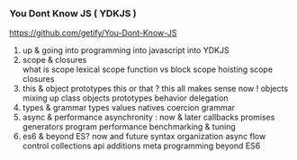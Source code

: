 ### You Dont Know JS ( YDKJS )
https://github.com/getify/You-Dont-Know-JS  

1. up & going
  into programming
  into javascript
  into YDKJS
2. scope & closures  
  what is scope
  lexical scope
  function vs block scope
  hoisting
  scope closures
3. this & object prototypes
  this or that ?
  this all makes sense now !
  objects
  mixing up class objects
  prototypes
  behavior delegation
4. types & grammar
  types
  values
  natives
  coercion
  grammar
5. async & performance
  asynchronity : now & later
  callbacks
  promises
  generators
  program performance
  benchmarking & tuning
6. es6 & beyond
  ES? now and future
  syntax
  organization
  async flow control
  collections
  api additions
  meta programming
  beyond ES6
